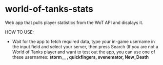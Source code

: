 # world-of-tanks-stats
Web app that pulls player statistics from the WoT API and displays it.

HOW TO USE:
- Wait for the app to fetch required data, type your in-game username in the input field and select your server, then press Search
(If you are not a World of Tanks player and want to test out the app, you can use one of these usernames: <b>storm__ , quickfingers, svenemator, New_Death</b>
